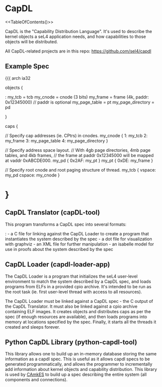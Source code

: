 # CapDL


<<TableOfContents()>>

CapDL is the "Capability Distribution Language". It's used to describe
the kernel objects a seL4 application needs, and how capabilities to
those objects will be distributed.

All CapDL-related projects are in this repo:
<https://github.com/sel4/capdl>

## Example Spec


{{{ arch ia32

objects {

:   my_tcb = tcb my_cnode = cnode (3 bits) my_frame = frame (4k,
    paddr: 0x12345000) // paddr is optional my_page_table = pt
    my_page_directory = pd

}

caps {

  // Specify cap addresses (ie. CPtrs) in cnodes. my_cnode { 1: my_tcb
  2: my_frame 3: my_page_table 4: my_page_directory }
 
  // Specify address space layout. // With 4gb page directories, 4mb
  page tables, and 4kb frames, // the frame at paddr 0x12345000 will be
  mapped at vaddr 0xABCDE000. my_pd { 0x2AF: my_pt } my_pt { 0xDE:
  my_frame }
 
  // Specify root cnode and root paging structure of thread. my_tcb {
  vspace: my_pd cspace: my_cnode }

}
=

## CapDL Translator (capDL-tool)


This program transforms a CapDL spec into several formats:

:   -   a C file for linking against the CapDL Loader to create a
        program that instantiates the system described by the spec
    -   a dot file for visualization with graphviz
    -   an XML file for further manipulation
    -   an isabelle model for use in proofs about the system described
        by the spec

## CapDL Loader (capdl-loader-app)


The CapDL Loader is a program that initializes the seL4 user-level
environment to match the system described by a CapDL spec, and loads
programs from ELFs in a provided cpio archive. It's intended to be run
as the root task (ie. first user-level thread with access to all
resources).

The CapDL Loader must be linked against a CapDL spec - the C output of
the CapDL Translator. It must also be linked against a cpio archive
containing ELF images. It creates objects and distributes caps as per
the spec (if enough resources are available), and then loads programs
into memory at locations specified by the spec. Finally, it starts all
the threads it created and sleeps forever.

## Python CapDL Library (python-capdl-tool)


This library allows one to build up an in-memory database storing the
same information as a capdl spec. This is useful as it allows capdl
specs to be generated programmatically, and allows the programmer to
incrementally add information about kernel objects and capability
distribution. This library is used by [CAmkES](../CAmkES) to build up a spec
describing the entire system (all components and connections).

